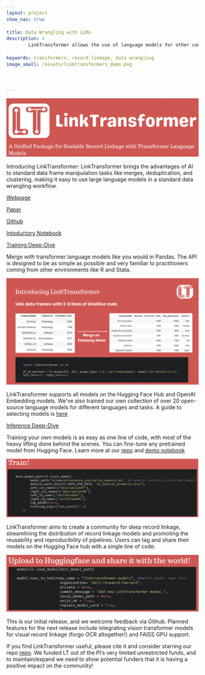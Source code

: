 ```yaml
---
layout: project
show_nav: true

title: Data Wrangling with LLMs
description: >
        LinkTransformer allows the use of language models for other common data wrangling tasks like de-duplication and clustering" [Webpage](https://linktransformer.github.io/), [Paper](https://scholar.harvard.edu/sites/scholar.harvard.edu/files/dell/files/linkt.pdf), [Github](https://github.com/dell-research-harvard/linktransformer), [Notebook](https://colab.research.google.com/drive/1OqUB8sqpUvrnC8oa_1RoOUzV6DaAKL4N)

keywords: transformers, record linkage, data wrangling
image_small: /assets/linktransformers_demo.png



---
```


![](/assets/projects/lt_logo.png)

Introducing LinkTransformer: LinkTransformer brings the advantages of AI to standard data frame manipulation tasks like merges, deduplication, and clustering, making it easy to use large language models in a standard data wrangling workflow. 

[Webpage](https://linktransformer.github.io/)

 [Paper](https://scholar.harvard.edu/sites/scholar.harvard.edu/files/dell/files/linkt.pdf)

 [Github](https://github.com/dell-research-harvard/linktransformer)

[Intoductory Notebook](https://colab.research.google.com/drive/1SAvQdgYiX2CinoTC8Y5qtKScNwx3DYXf#scrollTo=jR0-0I6jPm2S)


[Training Deep-Dive]([ttps://colab.research.google.com/drive/1tHitPGjMMI2Nvh4wwA8rdcbYfbLaJDvg](https://colab.research.google.com/drive/1tHitPGjMMI2Nvh4wwA8rdcbYfbLaJDvg))

Merge with transformer language models like you would in Pandas. The API is designed to be as simple as possible and very familiar to practitioners coming from other environments like R and Stata. 

![](/assets/projects/lt_image.png)

LinkTransformer supports all models on the Hugging Face Hub and OpenAI Embedding models. We’ve also trained our own collection of over 20 open-source language models for different languages and tasks. A guide to selecting models is [here](https://colab.research.google.com/drive/1SAvQdgYiX2CinoTC8Y5qtKScNwx3DYXf#scrollTo=jR0-0I6jPm2S)

[Inference Deep-Dive](https://colab.research.google.com/drive/1OqUB8sqpUvrnC8oa_1RoOUzV6DaAKL4N)


Training your own models is as easy as one line of code, with most of the heavy lifting done behind the scenes.  You can fine-tune any pretrained model from Hugging Face. Learn more at our [repo](https://github.com/dell-research-harvard/linktransformer) and [demo notebook]([ttps://colab.research.google.com/drive/1tHitPGjMMI2Nvh4wwA8rdcbYfbLaJDvg](https://colab.research.google.com/drive/1tHitPGjMMI2Nvh4wwA8rdcbYfbLaJDvg))

 ![](/assets/projects/train.png)

LinkTransformer aims to create a community for deep record linkage, streamlining the distribution of record linkage models and promoting the reusability and reproducibility of pipelines.  Users can tag and share their models on the Hugging Face hub with a single line of code. 

![](/assets/projects/hub.png)

This is our initial release, and we welcome feedback via Github. Planned features for the next release include integrating vision transformer models for visual record linkage (forgo OCR altogether!) and FAISS GPU support. 

If you find LinkTransformer useful, please cite it and consider starring our repo  [repo](https://github.com/dell-research-harvard/linktransformer). We funded LT out of the PI’s very limited unrestricted funds, and to maintain/expand we need to show potential funders that it is having a positive impact on the community!